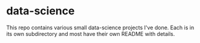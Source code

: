 # data-science
This repo contains various small data-science projects I've done. Each is in its own subdirectory and most have their own README with details.
